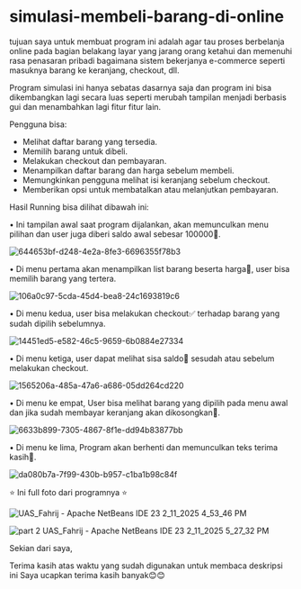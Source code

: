 # simulasi-membeli-barang-di-online

tujuan saya untuk membuat program ini adalah agar tau proses berbelanja online pada
bagian belakang layar yang jarang orang ketahui dan memenuhi rasa penasaran pribadi 
bagaimana sistem bekerjanya e-commerce seperti masuknya barang ke keranjang, checkout, dll.

Program simulasi ini hanya sebatas dasarnya saja dan program ini bisa dikembangkan lagi
secara luas seperti merubah tampilan menjadi berbasis gui dan menambahkan lagi fitur fitur lain.

Pengguna bisa:
 - Melihat daftar barang yang tersedia.
 - Memilih barang untuk dibeli.
 - Melakukan checkout dan pembayaran.
 - Menampilkan daftar barang dan harga sebelum membeli.
 - Memungkinkan pengguna melihat isi keranjang sebelum checkout.
 - Memberikan opsi untuk membatalkan atau melanjutkan pembayaran.

Hasil Running bisa dilihat dibawah ini:

• Ini tampilan awal saat program dijalankan, akan memunculkan menu pilihan dan user juga diberi saldo awal sebesar 100000💸.

![644653bf-d248-4e2a-8fe3-6696355f78b3](https://github.com/user-attachments/assets/d73f07d0-a8aa-426b-b946-d1570c4ca352)

• Di menu pertama akan menampilkan list barang beserta harga🛒, user bisa memilih barang yang tertera.

![106a0c97-5cda-45d4-bea8-24c1693819c6](https://github.com/user-attachments/assets/41f22ec3-3df1-4b8c-9939-5bf2977ce13b)

• Di menu kedua, user bisa melakukan checkout✅ terhadap barang yang sudah dipilih sebelumnya.

![14451ed5-e582-46c5-9659-6b0884e27334](https://github.com/user-attachments/assets/5cff5624-84a0-40a8-ab66-dc30147e8c01)

• Di menu ketiga, user dapat melihat sisa saldo👝 sesudah atau sebelum melakukan checkout.

![1565206a-485a-47a6-a686-05dd264cd220](https://github.com/user-attachments/assets/6eaf989f-539a-461d-ab0f-a10d7d9bf1eb)

• Di menu ke empat, User bisa melihat barang yang dipilih pada menu awal dan jika sudah membayar keranjang akan dikosongkan🛒.

![6633b899-7305-4867-8f1e-dd94b83877bb](https://github.com/user-attachments/assets/ed29d460-4cae-4751-b01d-33d56226927f)

• Di menu ke lima, Program akan berhenti dan memunculkan teks terima kasih💓.

![da080b7a-7f99-430b-b957-c1ba1b98c84f](https://github.com/user-attachments/assets/5ded2462-728e-48df-a0cb-324be17194f3)

⭐ Ini full foto dari programnya ⭐

![UAS_Fahrij - Apache NetBeans IDE 23 2_11_2025 4_53_46 PM](https://github.com/user-attachments/assets/0b06f983-a985-4519-9a31-d9be96867eaf)

![part 2 UAS_Fahrij - Apache NetBeans IDE 23 2_11_2025 5_27_32 PM](https://github.com/user-attachments/assets/adf310f6-621c-4c0b-aa05-08bd937ec2ac)

Sekian dari saya,

Terima kasih atas waktu yang sudah digunakan untuk membaca deskripsi ini
Saya ucapkan terima kasih banyak😊😊
